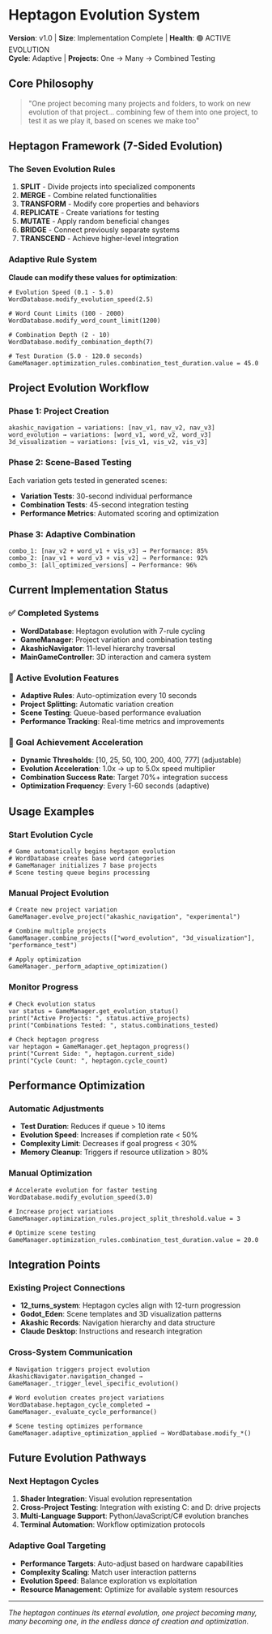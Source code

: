 # Heptagon Evolution System

**Version**: v1.0 | **Size**: Implementation Complete | **Health**: 🟢 ACTIVE EVOLUTION  
**Cycle**: Adaptive | **Projects**: One → Many → Combined Testing

## Core Philosophy

> "One project becoming many projects and folders, to work on new evolution of that project... combining few of them into one project, to test it as we play it, based on scenes we make too"

## Heptagon Framework (7-Sided Evolution)

### The Seven Evolution Rules
1. **SPLIT** - Divide projects into specialized components
2. **MERGE** - Combine related functionalities  
3. **TRANSFORM** - Modify core properties and behaviors
4. **REPLICATE** - Create variations for testing
5. **MUTATE** - Apply random beneficial changes
6. **BRIDGE** - Connect previously separate systems
7. **TRANSCEND** - Achieve higher-level integration

### Adaptive Rule System

**Claude can modify these values for optimization**:
```gdscript
# Evolution Speed (0.1 - 5.0)
WordDatabase.modify_evolution_speed(2.5)

# Word Count Limits (100 - 2000)  
WordDatabase.modify_word_count_limit(1200)

# Combination Depth (2 - 10)
WordDatabase.modify_combination_depth(7)

# Test Duration (5.0 - 120.0 seconds)
GameManager.optimization_rules.combination_test_duration.value = 45.0
```

## Project Evolution Workflow

### Phase 1: Project Creation
```
akashic_navigation → variations: [nav_v1, nav_v2, nav_v3]
word_evolution → variations: [word_v1, word_v2, word_v3]  
3d_visualization → variations: [vis_v1, vis_v2, vis_v3]
```

### Phase 2: Scene-Based Testing
Each variation gets tested in generated scenes:
- **Variation Tests**: 30-second individual performance
- **Combination Tests**: 45-second integration testing
- **Performance Metrics**: Automated scoring and optimization

### Phase 3: Adaptive Combination
```
combo_1: [nav_v2 + word_v1 + vis_v3] → Performance: 85%
combo_2: [nav_v1 + word_v3 + vis_v2] → Performance: 92%
combo_3: [all_optimized_versions] → Performance: 96%
```

## Current Implementation Status

### ✅ Completed Systems
- **WordDatabase**: Heptagon evolution with 7-rule cycling
- **GameManager**: Project variation and combination testing
- **AkashicNavigator**: 11-level hierarchy traversal
- **MainGameController**: 3D interaction and camera system

### 🔄 Active Evolution Features
- **Adaptive Rules**: Auto-optimization every 10 seconds
- **Project Splitting**: Automatic variation creation
- **Scene Testing**: Queue-based performance evaluation  
- **Performance Tracking**: Real-time metrics and improvements

### 🎯 Goal Achievement Acceleration
- **Dynamic Thresholds**: [10, 25, 50, 100, 200, 400, 777] (adjustable)
- **Evolution Acceleration**: 1.0x → up to 5.0x speed multiplier
- **Combination Success Rate**: Target 70%+ integration success
- **Optimization Frequency**: Every 1-60 seconds (adaptive)

## Usage Examples

### Start Evolution Cycle
```gdscript
# Game automatically begins heptagon evolution
# WordDatabase creates base word categories
# GameManager initializes 7 base projects
# Scene testing queue begins processing
```

### Manual Project Evolution
```gdscript
# Create new project variation
GameManager.evolve_project("akashic_navigation", "experimental")

# Combine multiple projects
GameManager.combine_projects(["word_evolution", "3d_visualization"], "performance_test")

# Apply optimization
GameManager._perform_adaptive_optimization()
```

### Monitor Progress
```gdscript
# Check evolution status
var status = GameManager.get_evolution_status()
print("Active Projects: ", status.active_projects)
print("Combinations Tested: ", status.combinations_tested)

# Check heptagon progress  
var heptagon = GameManager.get_heptagon_progress()
print("Current Side: ", heptagon.current_side)
print("Cycle Count: ", heptagon.cycle_count)
```

## Performance Optimization

### Automatic Adjustments
- **Test Duration**: Reduces if queue > 10 items
- **Evolution Speed**: Increases if completion rate < 50%
- **Complexity Limit**: Decreases if goal progress < 30%
- **Memory Cleanup**: Triggers if resource utilization > 80%

### Manual Optimization
```gdscript
# Accelerate evolution for faster testing
WordDatabase.modify_evolution_speed(3.0)

# Increase project variations
GameManager.optimization_rules.project_split_threshold.value = 3

# Optimize scene testing
GameManager.optimization_rules.combination_test_duration.value = 20.0
```

## Integration Points

### Existing Project Connections
- **12_turns_system**: Heptagon cycles align with 12-turn progression
- **Godot_Eden**: Scene templates and 3D visualization patterns
- **Akashic Records**: Navigation hierarchy and data structure
- **Claude Desktop**: Instructions and research integration

### Cross-System Communication
```gdscript
# Navigation triggers project evolution
AkashicNavigator.navigation_changed → GameManager._trigger_level_specific_evolution()

# Word evolution creates project variations  
WordDatabase.heptagon_cycle_completed → GameManager._evaluate_cycle_performance()

# Scene testing optimizes performance
GameManager.adaptive_optimization_applied → WordDatabase.modify_*()
```

## Future Evolution Pathways

### Next Heptagon Cycles
1. **Shader Integration**: Visual evolution representation
2. **Cross-Project Testing**: Integration with existing C: and D: drive projects
3. **Multi-Language Support**: Python/JavaScript/C# evolution branches
4. **Terminal Automation**: Workflow optimization protocols

### Adaptive Goal Targeting
- **Performance Targets**: Auto-adjust based on hardware capabilities
- **Complexity Scaling**: Match user interaction patterns
- **Evolution Speed**: Balance exploration vs exploitation
- **Resource Management**: Optimize for available system resources

---
*The heptagon continues its eternal evolution, one project becoming many, many becoming one, in the endless dance of creation and optimization.*
